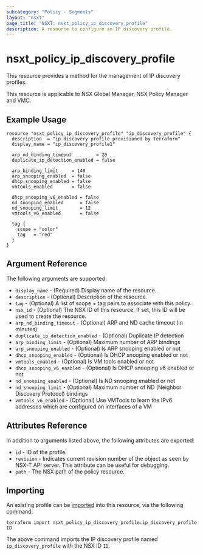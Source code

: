 ```yaml
---
subcategory: "Policy - Segments"
layout: "nsxt"
page_title: "NSXT: nsxt_policy_ip_discovery_profile"
description: A resource to configure an IP discovery profile.
---
```


# nsxt_policy_ip_discovery_profile

This resource provides a method for the management of IP discovery profiles.

This resource is applicable to NSX Global Manager, NSX Policy Manager and VMC.

## Example Usage

```hcl
resource "nsxt_policy_ip_discovery_profile" "ip_discovery_profile" {
  description  = "ip discovery profile provisioned by Terraform"
  display_name = "ip_discovery_profile1"

  arp_nd_binding_timeout         = 20
  duplicate_ip_detection_enabled = false

  arp_binding_limit     = 140
  arp_snooping_enabled  = false
  dhcp_snooping_enabled = false
  vmtools_enabled       = false

  dhcp_snooping_v6_enabled = false
  nd_snooping_enabled      = false
  nd_snooping_limit        = 12
  vmtools_v6_enabled       = false

  tag {
    scope = "color"
    tag   = "red"
  }
}
```

## Argument Reference

The following arguments are supported:

* `display_name` - (Required) Display name of the resource.
* `description` - (Optional) Description of the resource.
* `tag` - (Optional) A list of scope + tag pairs to associate with this policy.
* `nsx_id` - (Optional) The NSX ID of this resource. If set, this ID will be used to create the resource.
* `arp_nd_binding_timeout` - (Optional) ARP and ND cache timeout (in minutes)
* `duplicate_ip_detection_enabled` - (Optional) Duplicate IP detection
* `arp_binding_limit` - (Optional) Maximum number of ARP bindings
* `arp_snooping_enabled` - (Optional) Is ARP snooping enabled or not
* `dhcp_snooping_enabled` - (Optional) Is DHCP snooping enabled or not
* `vmtools_enabled` - (Optional) Is VM tools enabled or not
* `dhcp_snooping_v6_enabled` - (Optional)  Is DHCP snooping v6 enabled or not
* `nd_snooping_enabled` - (Optional) Is ND snooping enabled or not
* `nd_snooping_limit` - (Optional) Maximum number of ND (Neighbor Discovery Protocol) bindings
* `vmtools_v6_enabled` - (Optional) Use VMTools to learn the IPv6 addresses which are configured on interfaces of a VM

## Attributes Reference

In addition to arguments listed above, the following attributes are exported:

* `id` - ID of the profile.
* `revision` - Indicates current revision number of the object as seen by NSX-T API server. This attribute can be useful for debugging.
* `path` - The NSX path of the policy resource.

## Importing

An existing profile can be [imported][docs-import] into this resource, via the following command:

[docs-import]: https://www.terraform.io/cli/import

```
terraform import nsxt_policy_ip_discovery_profile.ip_discovery_profile ID
```

The above command imports the IP discovery profile named `ip_discovery_profile` with the NSX ID `ID`.
